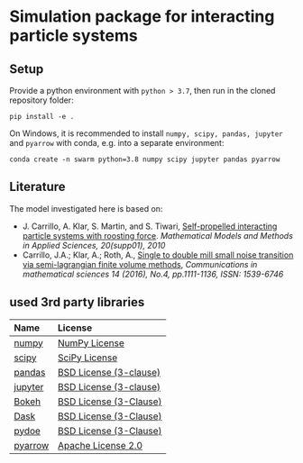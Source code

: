 # Simulation package for interacting particle systems

## Setup

Provide a python environment with ``python > 3.7``, then run in the cloned repository folder:

    pip install -e .

On Windows, it is recommended to install ``numpy, scipy, pandas, jupyter`` and ``pyarrow`` with conda, e.g. into a separate environment:

    conda create -n swarm python=3.8 numpy scipy jupyter pandas pyarrow


## Literature

The model investigated here is based on:

* J. Carrillo, A. Klar, S. Martin, and S. Tiwari, [Self-propelled interacting particle systems with
roosting force](https://www.worldscientific.com/doi/abs/10.1142/S0218202510004684). *Mathematical Models and Methods in Applied Sciences, 20(supp01), 2010*
* Carrillo, J.A.; Klar, A.; Roth, A., [Single to double mill small noise transition via semi-lagrangian finite volume methods](https://www.intlpress.com/site/pub/pages/journals/items/cms/content/vols/0014/0004/a012/), *Communications in mathematical sciences 14 (2016), No.4, pp.1111-1136, ISSN: 1539-6746*

## used 3rd party libraries

|Name|License|
|:-|:-|
|[numpy](https://numpy.org)|[NumPy License](https://numpy.org/doc/stable/license.html)|
|[scipy](https//scipy.org)|[SciPy License](https://www.scipy.org/scipylib/license.html)|
|[pandas](https://pandas.pydata.org/)|[BSD License (3-clause)](https://pandas.pydata.org/pandas-docs/stable/getting_started/overview.html#license)|
|[jupyter](https://jupyter.org)|[BSD License (3-clause)](https://jupyter.org/about)|
|[Bokeh](https://bokeh.org)|[BSD License (3-Clause)](https://github.com/bokeh/bokeh/blob/branch-2.4/LICENSE.txt)|
|[Dask](https://dask.org)|[BSD License (3-Clause)](https://github.com/dask/dask/blob/main/LICENSE.txt)|
|[pydoe](https://pythonhosted.org/pyDOE)|[BSD License (3-Clause)](https://github.com/tisimst/pyDOE/blob/master/LICENSE)|
|[pyarrow](https://arrow.apache.org/docs/python/)|[Apache License 2.0](https://github.com/apache/arrow/blob/master/LICENSE.txt)|